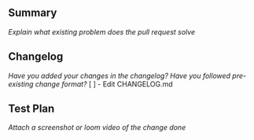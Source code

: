 <!-- Thanks for submitting a pull request! We appreciate you spending the time to work on these changes. Please provide enough information so that others can review your pull request. The three fields below are mandatory. -->

## Summary

_Explain what existing problem does the pull request solve_

<!-- Explain the **motivation** for making this change. What existing problem does the pull request solve? -->

## Changelog

_Have you added your changes in the changelog? Have you followed pre-existing change format?_
[ ] - Edit CHANGELOG.md

<!-- Help reviewers and the release process by writing your own changelog entry. This should just be a brief oneline we can mention in our release notes: https://github.com/dbpkgs/cookie/releases -->

## Test Plan

_Attach a screenshot or loom video of the change done_

<!-- Demonstrate the code is solid. Example: The exact commands you ran and their output, screenshots / videos if the pull request changes UI / output of the test runner and how you invoked it. -->
